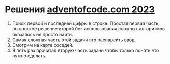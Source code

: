 # Решения [adventofcode.com 2023](https://adventofcode.com/2023/)

1. Поиск первой и последней цифры в строке. Простая первая часть, но простое решение второй без использования сложных алгоритмов оказалось не просто найти.
2. Самая сложная часть этой задачи это распарсить ввод. 
3. Смотрим на карте соседей.
4. Я пять раз прочитал вторую часть задачи чтобы только понять что нужно сделать.